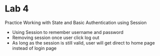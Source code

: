 # Lab 4
 
Practice Working with State and Basic Authentication using Session

- Using Session to remember username and password
- Removing session once user click log out
- As long as the session is still valid, user will get direct to home page instead of login page
